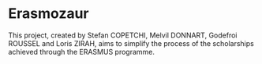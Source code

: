 # Erasmozaur
This project, created by Stefan COPETCHI, Melvil DONNART, Godefroi ROUSSEL and Loris ZIRAH, aims to simplify the process of the scholarships achieved through the ERASMUS programme. 

